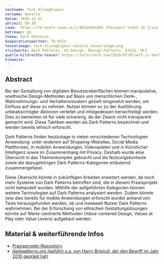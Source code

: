```yaml
---
nachname: Tork Alinaghipour
vorname: Natalie
datum: 2020-12-22
uhrzeit: 09-30
raum:  https://th-koeln.zoom.us/j/86224491085 (Passwort steht im Ilias) Präsentation
betreuer: gh
thema: Dark Patterns
kooperationspartner: TH Köln
teaserimage: tork-alinaghipour-natalie_teaserimage.png
stichworte: Dark Patterns, UX Design, Design Patterns, Ethik, MCI
quelle-bildrechte-teaser: https://techcrunch.com/2018/07/01/wtf-is-dark-pattern-design
hinweise:
---
```


## Abstract

Bei der Gestaltung von digitalen Benutzeroberflächen können manipulative, unethische Design-Methoden auf Basis von menschlichen Denk-, Wahrnehmungs- und Verhaltensmustern gezielt eingesetzt werden, um Einfluss auf diese zu nehmen. Nutzer können so zu der Ausführung  unbeabsichtigter Aktionen verleitet und infolgedessen benachteiligt werden. Dies zu bemerken ist für viele schwierig, da der Zweck nicht transparent gemacht wird. Diese Taktiken werden als Dark Patterns bezeichnet und werden bereits ethisch erforscht.

Dark Patterns finden heutzutage in vielen verschiedenen Technologien Anwendung: unter anderem auf Shopping-Websites, Social Media Plattformen, in mobilen Anwendungen, Videospielen und in Künstlicher Intelligenz sowie im Zusammenhang mit Privacy. Deshalb wurde eine Übersicht in das Themenkomplex gebracht und die Nutzungskontexte sowie die dazugehörigen Dark Patterns-Kategorien erläuternd zusammengefasst. 

Diese Übersicht könnte in zukünftigen Arbeiten erweitert werden, da noch mehr Systeme von Dark Patterns betroffen sind, die in diesem Praxisprojekt nicht behandelt wurden. Mithilfe der aufgeführten Kategorien können weitere Technologien auf Dark Patterns analysiert werden. Zudem könnte (wie dies bereits für mobile Anwendungen erforscht wurde) anhand von Tests herausgefunden werden, ob und inwieweit Nutzer Dark Patterns wahrnehmen. Bei der Erforschung von ethischen Gestaltungslösungen könnte auf Werte-zentrierte Methoden (Value-centered Design, Values at Play oder Value Levers) aufgebaut werden. 

## Material & weiterführende Infos
- [Praxisprojekt-Repository](https://github.com/plunata/dark_patterns)
- [darkpatterns.org (geführt u.a. von Harry Brignull, der den Begriff im Jahr 2010 geprägt hat)](https://darkpatterns.org/)
